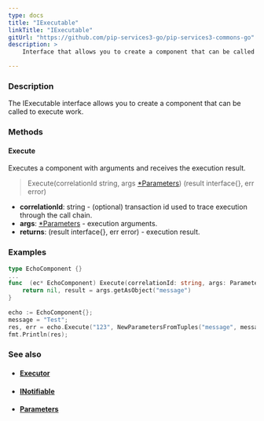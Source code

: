 ```yaml
---
type: docs
title: "IExecutable"
linkTitle: "IExecutable"
gitUrl: "https://github.com/pip-services3-go/pip-services3-commons-go"
description: >
    Interface that allows you to create a component that can be called to execute work.

---
```


### Description

The IExecutable interface allows you to create a component that can be called to execute work.

### Methods

#### Execute
Executes a component with arguments and receives the execution result.

> Execute(correlationId string, args [*Parameters](../parameters)) (result interface{}, err error)

- **correlationId**: string - (optional) transaction id used to trace execution through the call chain.
- **args**: [*Parameters](../parameters) - execution arguments.
- **returns**: (result interface{}, err error) - execution result. 

### Examples

```go
type EchoComponent {}
...
func  (ec* EchoComponent) Execute(correlationId: string, args: Parameters) (result interface{}, err error) {
    return nil, result = args.getAsObject("message")
}
 
echo := EchoComponent{};
message = "Test";
res, err = echo.Execute("123", NewParametersFromTuples("message", message));
fmt.Println(res);

```

### See also
- #### [Executor](../executor)
- #### [INotifiable](../inotifiable)
- #### [Parameters](../parameters)
